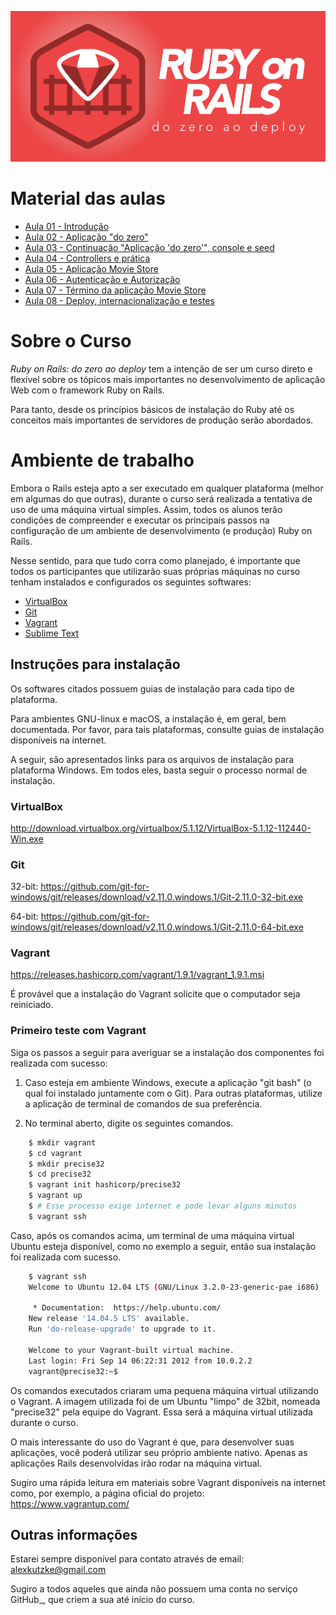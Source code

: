 [//]: # (Title:	Curso Ruby on Rails: do zero ao deploy)
[//]: # (Author:	Prof. Dr. Alexander Robert Kutzke)
[//]: # (Date:		06/02/2017)

![Logo do Curso](logo.png "Logo do Curso")

# Material das aulas

* [Aula 01 - Introdução](https://github.com/alexkutzke/cursoror-material/blob/master/01.html)
* [Aula 02 - Aplicação "do zero"](https://github.com/alexkutzke/cursoror-material/blob/master/02.html)
* [Aula 03 - Continuação "Aplicação 'do zero'", console e seed](https://github.com/alexkutzke/cursoror-material/blob/master/03.html)
* [Aula 04 - Controllers e prática](https://github.com/alexkutzke/cursoror-material/blob/master/04.html)
* [Aula 05 - Aplicação Movie Store](https://github.com/alexkutzke/cursoror-material/blob/master/05.html)
* [Aula 06 - Autenticação e Autorização](https://github.com/alexkutzke/cursoror-material/blob/master/06.html)
* [Aula 07 - Término da aplicação Movie Store](https://github.com/alexkutzke/cursoror-material/blob/master/07.html)
* [Aula 08 - Deploy, internacionalização e testes](https://github.com/alexkutzke/cursoror-material/blob/master/08.html)

# Sobre o Curso

*Ruby on Rails: do zero ao deploy* tem a intenção de ser um curso direto e flexível sobre os tópicos mais importantes no desenvolvimento de aplicação Web com o framework Ruby on Rails.

Para tanto, desde os princípios básicos de instalação do Ruby até os conceitos mais importantes de servidores de produção serão abordados.

# Ambiente de trabalho

Embora o Rails esteja apto a ser executado em qualquer plataforma (melhor em algumas do que outras), durante o curso será realizada a tentativa de uso de uma máquina virtual simples. Assim, todos os alunos terão condições de compreender e executar os principais passos na configuração de um ambiente de desenvolvimento (e produção) Ruby on Rails.

Nesse sentido, para que tudo corra como planejado, é importante que todos os participantes que utilizarão suas próprias máquinas no curso tenham instalados e configurados os seguintes softwares:

* [VirtualBox]
* [Git]
* [Vagrant]
* [Sublime Text]

## Instruções para instalação

Os softwares citados possuem guias de instalação para cada tipo de plataforma.

Para ambientes GNU-linux e macOS, a instalação é, em geral, bem documentada.
Por favor, para tais plataformas, consulte guias de instalação disponíveis na internet.

A seguir, são apresentados links para os arquivos de instalação para plataforma Windows. Em todos eles, basta seguir o processo normal de instalação.

### VirtualBox

http://download.virtualbox.org/virtualbox/5.1.12/VirtualBox-5.1.12-112440-Win.exe

### Git

32-bit:
https://github.com/git-for-windows/git/releases/download/v2.11.0.windows.1/Git-2.11.0-32-bit.exe

64-bit:
https://github.com/git-for-windows/git/releases/download/v2.11.0.windows.1/Git-2.11.0-64-bit.exe

### Vagrant

https://releases.hashicorp.com/vagrant/1.9.1/vagrant_1.9.1.msi

É provável que a instalação do Vagrant solicite que o computador seja reiniciado.

### Primeiro teste com Vagrant

Siga os passos a seguir para averiguar se a instalação dos componentes foi realizada com sucesso:

1) Caso esteja em ambiente Windows, execute a aplicação "git bash" (o qual foi instalado juntamente com o Git). Para outras plataformas, utilize a aplicação de terminal de comandos de sua preferência.

2) No terminal aberto, digite os seguintes comandos.

```bash
	$ mkdir vagrant
	$ cd vagrant
	$ mkdir precise32
	$ cd precise32
	$ vagrant init hashicorp/precise32
	$ vagrant up
	$ # Esse processo exige internet e pode levar alguns minutos
	$ vagrant ssh
```

Caso, após os comandos acima, um terminal de uma máquina virtual Ubuntu esteja disponível, como no exemplo a seguir, então sua instalação foi realizada com sucesso.

```bash
	$ vagrant ssh
	Welcome to Ubuntu 12.04 LTS (GNU/Linux 3.2.0-23-generic-pae i686)

	 * Documentation:  https://help.ubuntu.com/
	New release '14.04.5 LTS' available.
	Run 'do-release-upgrade' to upgrade to it.

	Welcome to your Vagrant-built virtual machine.
	Last login: Fri Sep 14 06:22:31 2012 from 10.0.2.2
	vagrant@precise32:~$
```

Os comandos executados criaram uma pequena máquina virtual utilizando o Vagrant. A imagem utilizada foi de um Ubuntu "limpo" de 32bit, nomeada "precise32" pela equipe do Vagrant. Essa será a máquina virtual utilizada durante o curso.

O mais interessante do uso do Vagrant é que, para desenvolver suas aplicações, você poderá utilizar seu próprio ambiente nativo. Apenas as aplicações Rails desenvolvidas irão rodar na máquina virtual.

Sugiro uma rápida leitura em materiais sobre Vagrant disponíveis na internet como, por exemplo, a página oficial do projeto: https://www.vagrantup.com/

## Outras informações

Estarei sempre disponível para contato através de email: alexkutzke@gmail.com

Sugiro a todos aqueles que ainda não possuem uma conta no serviço GitHub_, que criem a sua até início do curso.

[VirtualBox]: https://www.virtualbox.org/wiki/Downloads
[Git]: https://git-scm.com/downloads
[Vagrant]: https://www.vagrantup.com/
[Sublime Text]: https://www.sublimetext.com/
[GitHub]: http://www.github.com
